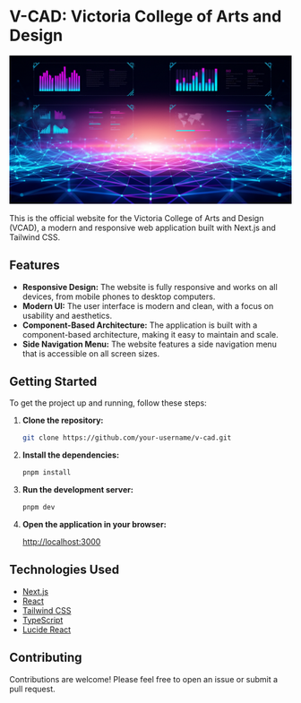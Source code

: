 # V-CAD: Victoria College of Arts and Design

![VCAD Screenshot](public/images/dashboard.jpg)

This is the official website for the Victoria College of Arts and Design (VCAD), a modern and responsive web application built with Next.js and Tailwind CSS.

## Features

*   **Responsive Design:** The website is fully responsive and works on all devices, from mobile phones to desktop computers.
*   **Modern UI:** The user interface is modern and clean, with a focus on usability and aesthetics.
*   **Component-Based Architecture:** The application is built with a component-based architecture, making it easy to maintain and scale.
*   **Side Navigation Menu:** The website features a side navigation menu that is accessible on all screen sizes.

## Getting Started

To get the project up and running, follow these steps:

1.  **Clone the repository:**

    ```bash
    git clone https://github.com/your-username/v-cad.git
    ```

2.  **Install the dependencies:**

    ```bash
    pnpm install
    ```

3.  **Run the development server:**

    ```bash
    pnpm dev
    ```

4.  **Open the application in your browser:**

    [http://localhost:3000](http://localhost:3000)

## Technologies Used

*   [Next.js](https://nextjs.org/)
*   [React](https://reactjs.org/)
*   [Tailwind CSS](https://tailwindcss.com/)
*   [TypeScript](https://www.typescriptlang.org/)
*   [Lucide React](https://lucide.dev/)

## Contributing

Contributions are welcome! Please feel free to open an issue or submit a pull request.